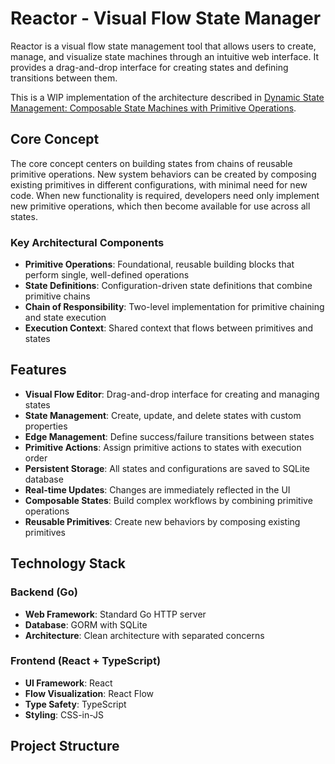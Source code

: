 # Reactor - Visual Flow State Manager

Reactor is a visual flow state management tool that allows users to create, manage, and visualize state machines through an intuitive web interface. It provides a drag-and-drop interface for creating states and defining transitions between them.

This is a WIP implementation of the architecture described in [Dynamic State Management: Composable State Machines with Primitive Operations](https://medium.com/picus-security-engineering/dynamic-state-management-composable-state-machines-with-primitive-operations-7580ccdd0a3d).

## Core Concept

The core concept centers on building states from chains of reusable primitive operations. New system behaviors can be created by composing existing primitives in different configurations, with minimal need for new code. When new functionality is required, developers need only implement new primitive operations, which then become available for use across all states.

### Key Architectural Components

- **Primitive Operations**: Foundational, reusable building blocks that perform single, well-defined operations
- **State Definitions**: Configuration-driven state definitions that combine primitive chains
- **Chain of Responsibility**: Two-level implementation for primitive chaining and state execution
- **Execution Context**: Shared context that flows between primitives and states

## Features

- **Visual Flow Editor**: Drag-and-drop interface for creating and managing states
- **State Management**: Create, update, and delete states with custom properties
- **Edge Management**: Define success/failure transitions between states
- **Primitive Actions**: Assign primitive actions to states with execution order
- **Persistent Storage**: All states and configurations are saved to SQLite database
- **Real-time Updates**: Changes are immediately reflected in the UI
- **Composable States**: Build complex workflows by combining primitive operations
- **Reusable Primitives**: Create new behaviors by composing existing primitives

## Technology Stack

### Backend (Go)
- **Web Framework**: Standard Go HTTP server
- **Database**: GORM with SQLite
- **Architecture**: Clean architecture with separated concerns

### Frontend (React + TypeScript)
- **UI Framework**: React
- **Flow Visualization**: React Flow
- **Type Safety**: TypeScript
- **Styling**: CSS-in-JS

## Project Structure
